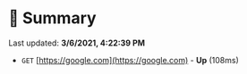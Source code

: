 # 📖 Summary
Last updated: **3/6/2021, 4:22:39 PM**

- `GET` [https://google.com](https://google.com) - **Up** (108ms)

